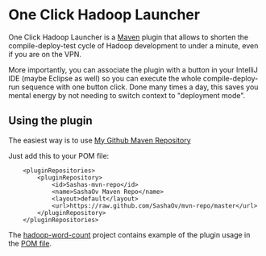 One Click Hadoop Launcher
=========================

One Click Hadoop Launcher is a [Maven](http://maven.apache.org) plugin that allows to shorten the compile-deploy-test
cycle of Hadoop development to under a minute, even if you are on the VPN.

More importantly, you can associate the
plugin with a button in your IntelliJ IDE (maybe Eclipse as well) so you can execute the whole compile-deploy-run
sequence with one button click.
Done many times a day, this saves you mental energy by not needing to switch context to "deployment mode".

Using the plugin
----------------
The easiest way is to use [My Github Maven Repository](https://github.com/SashaOv/mvn-repo)

Just add this to your POM file:

	    <pluginRepositories>
	        <pluginRepository>
	            <id>Sashas-mvn-repo</id>
	            <name>SashaOv Maven Repo</name>
	            <layout>default</layout>
	            <url>https://raw.github.com/SashaOv/mvn-repo/master</url>
	        </pluginRepository>
	    </pluginRepositories>

The [hadoop-word-count](http:hadoop-word-count) project contains example of the plugin usage in the
[POM file](http:hadoop-word-count/pom.xml).

